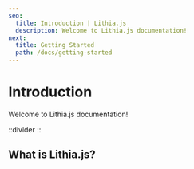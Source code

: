 ```yaml
---
seo:
  title: Introduction | Lithia.js
  description: Welcome to Lithia.js documentation!
next:
  title: Getting Started
  path: /docs/getting-started
---
```


# Introduction

Welcome to Lithia.js documentation!

::divider
::

## What is Lithia.js?
